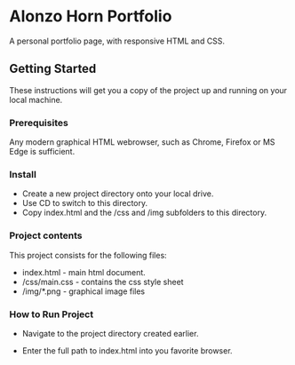 # Alonzo Horn Portfolio

A personal portfolio page, with responsive HTML and CSS.

## Getting Started

These instructions will get you a copy of the project up and running on your local machine.

### Prerequisites

Any modern graphical HTML webrowser, such as Chrome, Firefox or MS Edge is sufficient.

### Install

* Create a new project directory onto your local drive.
* Use CD to switch to this directory.
* Copy index.html and the /css and /img subfolders to this directory.

### Project contents

This project consists for the following files:

* index.html - main html document.
* /css/main.css - contains the css style sheet
* /img/*.png - graphical image files

### How to Run Project

* Navigate to the project directory created earlier.

* Enter the full path to index.html into you favorite browser.


